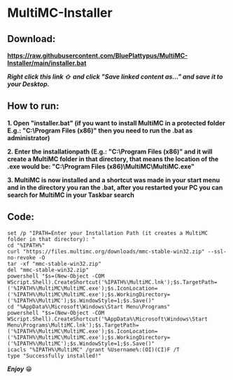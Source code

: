 # MultiMC-Installer

## **Download:**

**https://raw.githubusercontent.com/BluePlattypus/MultiMC-Installer/main/installer.bat**

***Right click this link ⇧ and click "Save linked content as..." and save it to your Desktop.***

## **How to run:**

**1. Open "installer.bat" 
(if you want to install MultiMC in a protected folder E.g.: "C:\Program Files (x86)" then you need to run the .bat as administrator)**

**2. Enter the installationpath 
(E.g.: "C:\Program Files (x86)" and it will create a MultiMC folder in that directory, that means the location of the .exe would be: "C:\Program Files (x86)\MultiMC\MultiMC.exe"**

**3. MultiMC is now installed and a shortcut was made in your start menu and in the directory you ran the .bat, after you restarted your PC you can search for MultiMC in your Taskbar search**

## **Code:**

    set /p "IPATH=Enter your Installation Path (it creates a MultiMC folder in that directory): "
    cd "%IPATH%"
    curl "https://files.multimc.org/downloads/mmc-stable-win32.zip" --ssl-no-revoke -O
    tar -xf "mmc-stable-win32.zip"
    del "mmc-stable-win32.zip"
    powershell "$s=(New-Object -COM WScript.Shell).CreateShortcut('%IPATH%\MultiMC.lnk');$s.TargetPath=('%IPATH%\MultiMC\MultiMC.exe');$s.IconLocation=('%IPATH%\MultiMC\MultiMC.exe');$s.WorkingDirectory=('%IPATH%\MultiMC');$s.WindowStyle=1;$s.Save()"
    cd "%AppData%\Microsoft\Windows\Start Menu\Programs"
    powershell "$s=(New-Object -COM WScript.Shell).CreateShortcut('%AppData%\Microsoft\Windows\Start Menu\Programs\MultiMC.lnk');$s.TargetPath=('%IPATH%\MultiMC\MultiMC.exe');$s.IconLocation=('%IPATH%\MultiMC\MultiMC.exe');$s.WorkingDirectory=('%IPATH%\MultiMC');$s.WindowStyle=1;$s.Save()"
    icacls "%IPATH%\MultiMC" /grant %Username%:(OI)(CI)F /T
    type "Successfully installed!"
    
***Enjoy*** 😁
